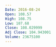 ```yaml
---
Date: 2016-08-24
Open: 108.57
High: 108.75
Low: 107.68
Close: 108.029999
Adj Close: 104.943001
Volume: 23675100
---
```

